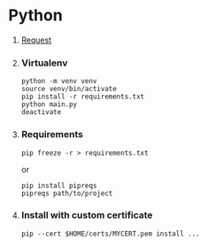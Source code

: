 # Python

1. [Request](https://zetcode.com/python/requests/)

2. ### Virtualenv
    ```
    python -m venv venv
    source venv/bin/activate
    pip install -r requirements.txt
    python main.py
    deactivate
    ```
3. ### Requirements
    ```
    pip freeze -r > requirements.txt
    ```
    
    or

    ```
    pip install pipreqs
    pipreqs path/to/project
    ```
4. ### Install with custom certificate
    ```
    pip --cert $HOME/certs/MYCERT.pem install ...
    ```
    

